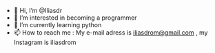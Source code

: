 - 👋 Hi, I’m @Iliasdr
- 👀 I’m interested in becoming a programmer
- 🌱 I’m currently learning python
- 📫 How to reach me : My e-mail adress is iliasdrom@gmail.com , my Instagram is iliasdrom
 
<!---
Iliasdr/Iliasdr is a ✨ special ✨ repository because its `README.md` (this file) appears on your GitHub profile.
You can click the Preview link to take a look at your changes.
--->
